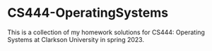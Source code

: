 # CS444-OperatingSystems
This is a collection of my homework solutions for CS444: Operating Systems at Clarkson University in spring 2023.
